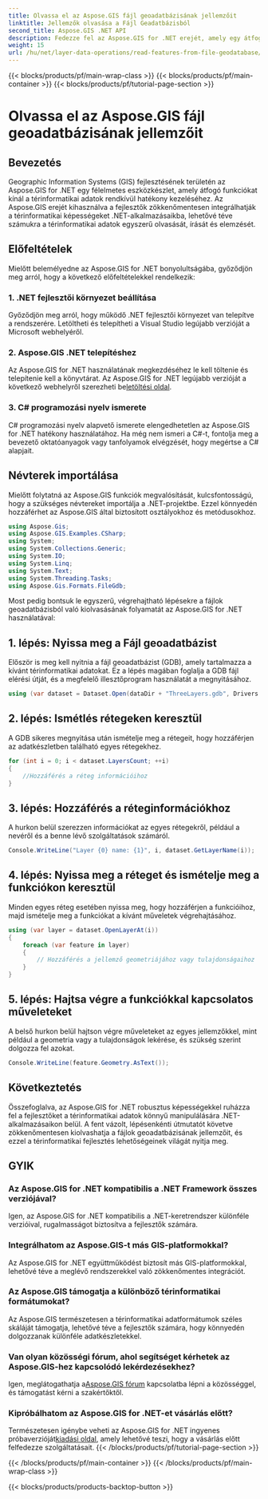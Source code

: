 ```yaml
---
title: Olvassa el az Aspose.GIS fájl geoadatbázisának jellemzőit
linktitle: Jellemzők olvasása a Fájl Geadatbázisból
second_title: Aspose.GIS .NET API
description: Fedezze fel az Aspose.GIS for .NET erejét, amely egy átfogó könyvtár a térinformatikai adatokhoz .NET-alkalmazásokban. Könnyedén olvashat, írhat és elemezhet térinformatikai adatokat.
weight: 15
url: /hu/net/layer-data-operations/read-features-from-file-geodatabase/
---
```


{{< blocks/products/pf/main-wrap-class >}}
{{< blocks/products/pf/main-container >}}
{{< blocks/products/pf/tutorial-page-section >}}

# Olvassa el az Aspose.GIS fájl geoadatbázisának jellemzőit

## Bevezetés
Geographic Information Systems (GIS) fejlesztésének területén az Aspose.GIS for .NET egy félelmetes eszközkészlet, amely átfogó funkciókat kínál a térinformatikai adatok rendkívül hatékony kezeléséhez. Az Aspose.GIS erejét kihasználva a fejlesztők zökkenőmentesen integrálhatják a térinformatikai képességeket .NET-alkalmazásaikba, lehetővé téve számukra a térinformatikai adatok egyszerű olvasását, írását és elemzését.
## Előfeltételek
Mielőtt belemélyedne az Aspose.GIS for .NET bonyolultságába, győződjön meg arról, hogy a következő előfeltételekkel rendelkezik:
### 1. .NET fejlesztői környezet beállítása
Győződjön meg arról, hogy működő .NET fejlesztői környezet van telepítve a rendszerére. Letöltheti és telepítheti a Visual Studio legújabb verzióját a Microsoft webhelyéről.
### 2. Aspose.GIS .NET telepítéshez
 Az Aspose.GIS for .NET használatának megkezdéséhez le kell töltenie és telepítenie kell a könyvtárat. Az Aspose.GIS for .NET legújabb verzióját a következő webhelyről szerezheti be[letöltési oldal](https://releases.aspose.com/gis/net/).
### 3. C# programozási nyelv ismerete
C# programozási nyelv alapvető ismerete elengedhetetlen az Aspose.GIS for .NET hatékony használatához. Ha még nem ismeri a C#-t, fontolja meg a bevezető oktatóanyagok vagy tanfolyamok elvégzését, hogy megértse a C# alapjait.

## Névterek importálása
Mielőtt folytatná az Aspose.GIS funkciók megvalósítását, kulcsfontosságú, hogy a szükséges névtereket importálja a .NET-projektbe. Ezzel könnyedén hozzáférhet az Aspose.GIS által biztosított osztályokhoz és metódusokhoz.

```csharp
using Aspose.Gis;
using Aspose.GIS.Examples.CSharp;
using System;
using System.Collections.Generic;
using System.IO;
using System.Linq;
using System.Text;
using System.Threading.Tasks;
using Aspose.Gis.Formats.FileGdb;
```

Most pedig bontsuk le egyszerű, végrehajtható lépésekre a fájlok geoadatbázisból való kiolvasásának folyamatát az Aspose.GIS for .NET használatával:
## 1. lépés: Nyissa meg a Fájl geoadatbázist
Először is meg kell nyitnia a fájl geoadatbázist (GDB), amely tartalmazza a kívánt térinformatikai adatokat. Ez a lépés magában foglalja a GDB fájl elérési útját, és a megfelelő illesztőprogram használatát a megnyitásához.
```csharp
using (var dataset = Dataset.Open(dataDir + "ThreeLayers.gdb", Drivers.FileGdb))
```
## 2. lépés: Ismétlés rétegeken keresztül
A GDB sikeres megnyitása után ismételje meg a rétegeit, hogy hozzáférjen az adatkészletben található egyes rétegekhez.
```csharp
for (int i = 0; i < dataset.LayersCount; ++i)
{
    //Hozzáférés a réteg információihoz
}
```
## 3. lépés: Hozzáférés a réteginformációkhoz
A hurkon belül szerezzen információkat az egyes rétegekről, például a nevéről és a benne lévő szolgáltatások számáról.
```csharp
Console.WriteLine("Layer {0} name: {1}", i, dataset.GetLayerName(i));
```
## 4. lépés: Nyissa meg a réteget és ismételje meg a funkciókon keresztül
Minden egyes réteg esetében nyissa meg, hogy hozzáférjen a funkcióihoz, majd ismételje meg a funkciókat a kívánt műveletek végrehajtásához.
```csharp
using (var layer = dataset.OpenLayerAt(i))
{
    foreach (var feature in layer)
    {
        // Hozzáférés a jellemző geometriájához vagy tulajdonságaihoz
    }
}
```
## 5. lépés: Hajtsa végre a funkciókkal kapcsolatos műveleteket
A belső hurkon belül hajtson végre műveleteket az egyes jellemzőkkel, mint például a geometria vagy a tulajdonságok lekérése, és szükség szerint dolgozza fel azokat.
```csharp
Console.WriteLine(feature.Geometry.AsText());
```

## Következtetés
Összefoglalva, az Aspose.GIS for .NET robusztus képességekkel ruházza fel a fejlesztőket a térinformatikai adatok könnyű manipulálására .NET-alkalmazásaikon belül. A fent vázolt, lépésenkénti útmutatót követve zökkenőmentesen kiolvashatja a fájlok geoadatbázisának jellemzőit, és ezzel a térinformatikai fejlesztés lehetőségeinek világát nyitja meg.
## GYIK
### Az Aspose.GIS for .NET kompatibilis a .NET Framework összes verziójával?
Igen, az Aspose.GIS for .NET kompatibilis a .NET-keretrendszer különféle verzióival, rugalmasságot biztosítva a fejlesztők számára.
### Integrálhatom az Aspose.GIS-t más GIS-platformokkal?
Az Aspose.GIS for .NET együttműködést biztosít más GIS-platformokkal, lehetővé téve a meglévő rendszerekkel való zökkenőmentes integrációt.
### Az Aspose.GIS támogatja a különböző térinformatikai formátumokat?
Az Aspose.GIS természetesen a térinformatikai adatformátumok széles skáláját támogatja, lehetővé téve a fejlesztők számára, hogy könnyedén dolgozzanak különféle adatkészletekkel.
### Van olyan közösségi fórum, ahol segítséget kérhetek az Aspose.GIS-hez kapcsolódó lekérdezésekhez?
 Igen, meglátogathatja a[Aspose.GIS fórum](https://forum.aspose.com/c/gis/33) kapcsolatba lépni a közösséggel, és támogatást kérni a szakértőktől.
### Kipróbálhatom az Aspose.GIS for .NET-et vásárlás előtt?
 Természetesen igénybe veheti az Aspose.GIS for .NET ingyenes próbaverzióját[kiadási oldal](https://releases.aspose.com/), amely lehetővé teszi, hogy a vásárlás előtt felfedezze szolgáltatásait.
{{< /blocks/products/pf/tutorial-page-section >}}

{{< /blocks/products/pf/main-container >}}
{{< /blocks/products/pf/main-wrap-class >}}

{{< blocks/products/products-backtop-button >}}
